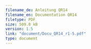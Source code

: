 ```yaml
---
filename_de: Anleitung QR14
filename_en: Documentation QR14
filetype: PDF
size: 509.0 kB
version: 1.5
link: "document/Docu_QR14_r1-5.pdf"
type: document
---
```

